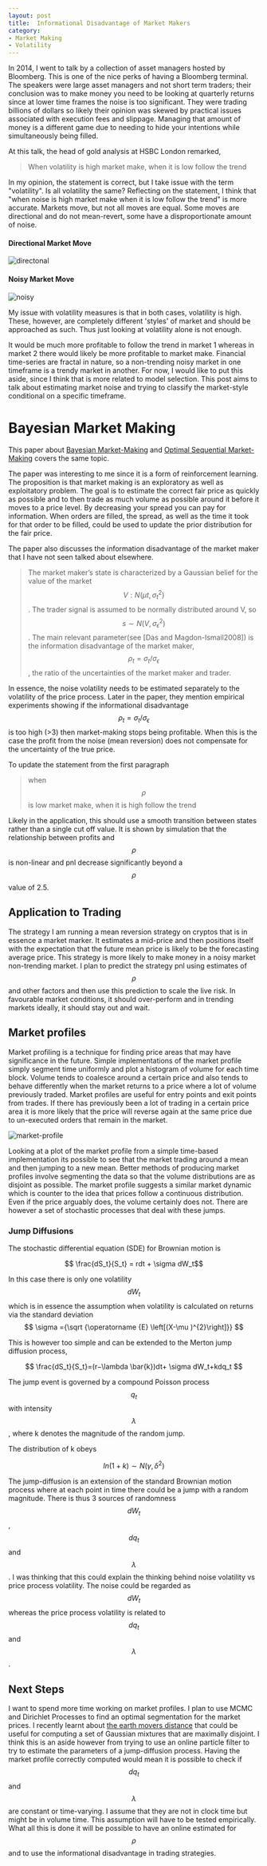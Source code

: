 ```yaml
---
layout: post
title:  Informational Disadvantage of Market Makers
category:
- Market Making
- Volatility
---
```


In 2014, I went to talk by a collection of asset managers hosted by Bloomberg. This is one of the nice perks of having a Bloomberg terminal.
The speakers were large asset managers and not short term traders; their conclusion was to make money you need to be looking at quarterly
returns since at lower time frames the noise is too significant. They were trading billions of dollars so likely their opinion was skewed by
practical issues associated with execution fees and slippage.
Managing that amount of money is a different game due to needing to hide your intentions while simultaneously being filled.

At this talk, the head of gold analysis at HSBC London remarked,
> When volatility is high market make, when it is low follow the trend

In my opinion, the statement is correct, but I take issue with the term "volatility". Is all volatility the same?
Reflecting on the statement, I think that "when noise is high market make when it is low follow the trend" is more accurate.
Markets move, but not all moves are equal. Some moves are directional and do not mean-revert, some have a disproportionate amount of noise.

#### Directional Market Move

![directonal](/assets/2020-12-28/directional.png)

#### Noisy Market Move

![noisy](/assets/2020-12-28/noisy.png)

My issue with volatility measures is that in both cases, volatility is high.
These, however, are completely different 'styles' of market and should be approached as such.
Thus just looking at volatility alone is not enough.

It would be much more profitable to follow the trend in market 1 whereas in market 2 there would likely be more profitable to market make.
Financial time-series are fractal in nature, so a non-trending noisy market in one timeframe is a trendy market in another.
For now, I would like to put this aside, since I think that is more related to model selection.
This post aims to talk about estimating market noise and trying to classify the market-style conditional on a specific timeframe.

# Bayesian Market Making

This paper about [Bayesian Market-Making](/assets/2020-12-28/bmm-ec.pdf) and [Optimal Sequential Market-Making](/assets/2020-12-28/opt-mm-nips.pdf) covers the same topic.

The paper was interesting to me since it is a form of reinforcement learning. The proposition is that market making is an
exploratory as well as exploitatory problem. The goal is to estimate the correct fair price as quickly as possible and to then
trade as much volume as possible around it before it moves to a price level. By decreasing your spread you can pay for information.
When orders are filled, the spread, as well as the time it took for that order to be filled, could be used to update the prior
distribution for the fair price.

The paper also discusses the information disadvantage of the market maker that I have not seen talked about elsewhere.

>The market maker’s state is characterized by a Gaussian belief for the value of the market $$V: N(\mu t, \sigma^2_t) $$.
The trader signal is assumed to be normally distributed around V, so $$ s∼N(V, σ^2_\epsilon) $$.
The main relevant parameter(see [Das and Magdon-Ismail2008]) is the information disadvantage of the market maker,
$$ \rho_t = \sigma_t/ \sigma_\epsilon $$, the ratio of the uncertainties of the market maker and trader.

In essence, the noise volatility needs to be estimated separately to the volatility of the price process.
Later in the paper, they mention empirical experiments showing if the informational disadvantage
$$ \rho_t = \sigma_t/ \sigma_\epsilon $$ is too high (>3) then market-making stops being profitable.
When this is the case the profit from the noise (mean reversion) does not compensate for the uncertainty of the true price.

To update the statement from the first paragraph
> when $$ \rho $$ is low market make, when it is high follow the trend

Likely in the application, this should use a smooth transition between states rather than a single cut off value. It is shown by simulation that
the relationship between profits and $$ \rho $$ is non-linear and pnl decrease significantly beyond a $$ \rho$$ value of 2.5.

## Application to Trading

The strategy I am running a mean reversion strategy on cryptos that is in essence a market marker.
It estimates a mid-price and then positions itself with the expectation that the future mean price is likely to be the forecasting average price.
This strategy is more likely to make money in a noisy market non-trending market. I plan to predict the strategy pnl using estimates of $$ \rho $$ and other factors and then use this prediction to scale the live risk.
In favourable market conditions, it should over-perform and in trending markets ideally, it should stay out and wait.

## Market profiles

Market profiling is a technique for finding price areas that may have significance in the future. Simple implementations of the market profile simply
segment time uniformly and plot a histogram of volume for each time block. Volume tends to coalesce around a certain price and also tends to behave differently
when the market returns to a price where a lot of volume previously traded. Market profiles are useful for entry points and exit points from trades.
If there has previously been a lot of trading in a certain price area it is more likely that the price will reverse again at the same price
due to un-executed orders that remain in the market.

![market-profile](/assets/2020-12-28/market-profile.jpg)

Looking at a plot of the market profile from a simple time-based implementation its possible to see that the market trading around a
mean and then jumping to a new mean. Better methods of producing market profiles involve segmenting the data so that the
volume distributions are as disjoint as possible. The market profile suggests a similar market dynamic which is counter to
the idea that prices follow a continuous distribution. Even if the price arguably does, the volume certainly does not.
There are however a set of stochastic processes that deal with these jumps.

### Jump Diffusions

The stochastic differential equation (SDE) for Brownian motion is

$$ \frac{dS_t}{S_t} = rdt + \sigma dW_t$$

In this case there is only one volatility $$dW_t$$ which is in essence the assumption when volatility is calculated on returns via
 the standard deviation $$ \sigma ={\sqrt {\operatorname {E} \left[(X-\mu )^{2}\right]}} $$

This is however too simple and can be extended to the Merton jump diffusion process,

$$ \frac{dS_t}{S_t}=(r−\lambda \bar{k})dt+ \sigma dW_t+kdq_t $$

The jump event is governed by a compound Poisson process $$q_t$$ with intensity $$\lambda$$, where k denotes
the magnitude of the random jump.

The distribution of k obeys

$$ ln(1+k) \sim N(\gamma, \delta^2) $$

The jump-diffusion is an extension of the standard Brownian motion process where at each point in time there could be a jump with a random magnitude.
There is thus 3 sources of randomness $$dW_t$$, $$dq_t$$ and $$\lambda$$. I was thinking that this could explain
the thinking behind noise volatility vs price process volatility. The noise could be regarded as $$dW_t$$ whereas the price process volatility is related to
$$dq_t$$ and $$\lambda$$.

## Next Steps

I want to spend more time working on market profiles. I plan to use MCMC and Dirichlet Processes to find an optimal segmentation for the market prices.
I recently learnt about [the earth movers distance][earth] that could be useful for computing a set of Gaussian mixtures that are maximally disjoint.
I think this is an aside however from trying to use an online particle filter to try to estimate the parameters of a jump-diffusion process.
Having the market profile correctly computed would mean it is possible to check if $$dq_t$$ and $$\lambda$$ are constant or time-varying.
I assume that they are not in clock time but might be in volume time. This assumption will have to be tested empirically.
What all this is done it will be possible to have an online estimated for $$ \rho $$ and to use the informational disadvantage in trading strategies.



[earth]: https://en.wikipedia.org/wiki/Earth_mover%27s_distance
